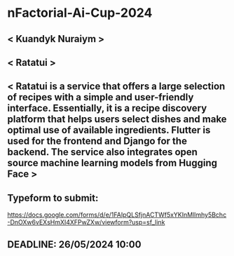 # nFactorial-Ai-Cup-2024

## < Kuandyk Nuraiym >

## < Ratatui >

## < Ratatui is a service that offers a large selection of recipes with a simple and user-friendly interface. Essentially, it is a recipe discovery platform that helps users select dishes and make optimal use of available ingredients. Flutter is used for the frontend and Django for the backend. The service also integrates open source machine learning models from Hugging Face >


## Typeform to submit:
https://docs.google.com/forms/d/e/1FAIpQLSfjnACTWf5xYKInMllmhy5Bchc-DnOXw6vEXsHmXI4XFPwZXw/viewform?usp=sf_link

## DEADLINE: 26/05/2024 10:00
